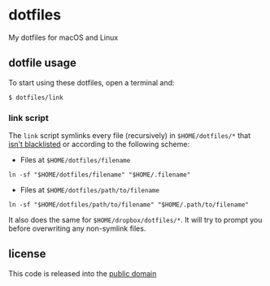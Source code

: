 # dotfiles

My dotfiles for macOS and Linux

## dotfile usage

To start using these dotfiles, open a terminal and:

```shell
$ dotfiles/link
```

### link script

The `link` script symlinks every file (recursively) in `$HOME/dotfiles/*` that [isn't blacklisted][blacklist] or according to the following scheme:

* Files at `$HOME/dotfiles/filename`

```shell
ln -sf "$HOME/dotfiles/filename" "$HOME/.filename"
```

* Files at `$HOME/dotfiles/path/to/filename`

```shell
ln -sf "$HOME/dotfiles/path/to/filename" "$HOME/.path/to/filename"
```

It also does the same for `$HOME/dropbox/dotfiles/*`. It will try to prompt you before overwriting any non-symlink files.

## license

This code is released into the [public domain][unlicense]

[blacklist]: ./link#L9
[unlicense]: https://unlicense.org/
